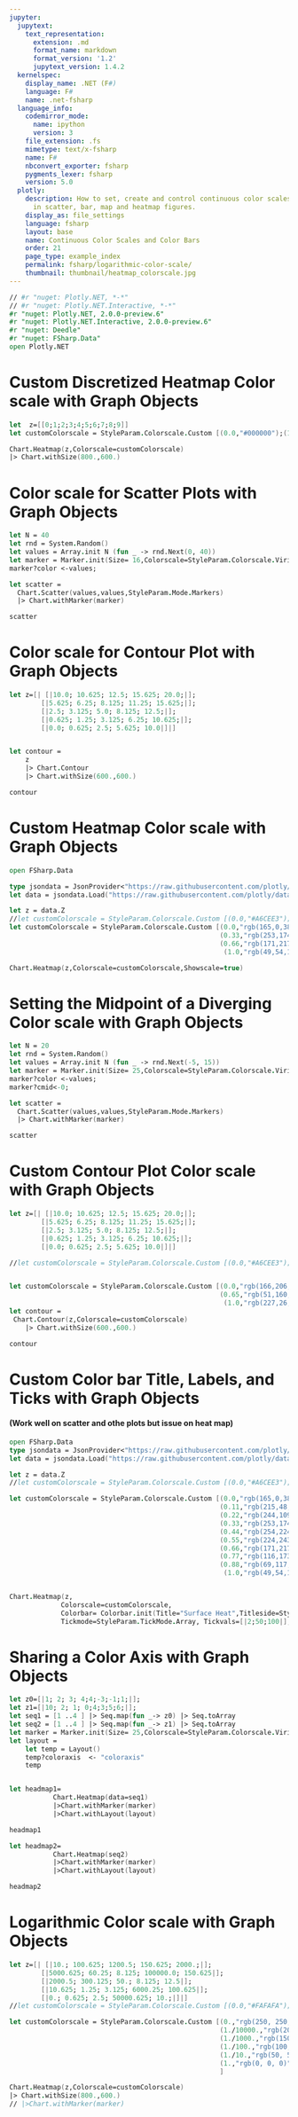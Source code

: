 ```yaml
---
jupyter:
  jupytext:
    text_representation:
      extension: .md
      format_name: markdown
      format_version: '1.2'
      jupytext_version: 1.4.2
  kernelspec:
    display_name: .NET (F#)
    language: F#
    name: .net-fsharp
  language_info:
    codemirror_mode:
      name: ipython
      version: 3
    file_extension: .fs
    mimetype: text/x-fsharp
    name: F#
    nbconvert_exporter: fsharp
    pygments_lexer: fsharp
    version: 5.0
  plotly:
    description: How to set, create and control continuous color scales and color bars
      in scatter, bar, map and heatmap figures.
    display_as: file_settings
    language: fsharp
    layout: base
    name: Continuous Color Scales and Color Bars
    order: 21
    page_type: example_index
    permalink: fsharp/logarithmic-color-scale/
    thumbnail: thumbnail/heatmap_colorscale.jpg
---
```


```fsharp dotnet_interactive={"language": "fsharp"}
// #r "nuget: Plotly.NET, *-*"
// #r "nuget: Plotly.NET.Interactive, *-*"
#r "nuget: Plotly.NET, 2.0.0-preview.6"
#r "nuget: Plotly.NET.Interactive, 2.0.0-preview.6"
#r "nuget: Deedle"
#r "nuget: FSharp.Data"
open Plotly.NET

```

# Custom Discretized Heatmap Color scale with Graph Objects


```fsharp dotnet_interactive={"language": "fsharp"}
let  z=[[0;1;2;3;4;5;6;7;8;9]]
let customColorscale = StyleParam.Colorscale.Custom [(0.0,"#000000");(1.0,"#B4B4B4")]

```

```fsharp dotnet_interactive={"language": "fsharp"}
Chart.Heatmap(z,Colorscale=customColorscale)
|> Chart.withSize(800.,600.)
```

# Color scale for Scatter Plots with Graph Objects


```fsharp dotnet_interactive={"language": "fsharp"}
let N = 40
let rnd = System.Random()
let values = Array.init N (fun _ -> rnd.Next(0, 40))
let marker = Marker.init(Size= 16,Colorscale=StyleParam.Colorscale.Viridis, Showscale=true);
marker?color <-values;

```

```fsharp dotnet_interactive={"language": "fsharp"}
let scatter =
  Chart.Scatter(values,values,StyleParam.Mode.Markers)
  |> Chart.withMarker(marker)

```

```fsharp dotnet_interactive={"language": "fsharp"}
scatter
```

# Color scale for Contour Plot with Graph Objects


```fsharp dotnet_interactive={"language": "fsharp"}
let z=[| [|10.0; 10.625; 12.5; 15.625; 20.0;|];
        [|5.625; 6.25; 8.125; 11.25; 15.625;|];
        [|2.5; 3.125; 5.0; 8.125; 12.5;|];
        [|0.625; 1.25; 3.125; 6.25; 10.625;|];
        [|0.0; 0.625; 2.5; 5.625; 10.0|]|]


let contour =
    z
    |> Chart.Contour
    |> Chart.withSize(600.,600.)
```

```fsharp dotnet_interactive={"language": "fsharp"}
contour
```

# Custom Heatmap Color scale with Graph Objects


```fsharp dotnet_interactive={"language": "fsharp"}
open FSharp.Data

type jsondata = JsonProvider<"https://raw.githubusercontent.com/plotly/datasets/master/custom_heatmap_colorscale.json">
let data = jsondata.Load("https://raw.githubusercontent.com/plotly/datasets/master/custom_heatmap_colorscale.json")
```

```fsharp dotnet_interactive={"language": "fsharp"}
let z = data.Z
//let customColorscale = StyleParam.Colorscale.Custom [(0.0,"#A6CEE3");(1.0,"#E31A1C")]
let customColorscale = StyleParam.Colorscale.Custom [(0.0,"rgb(165,0,38)");(0.11,"rgb(215,48,39)");(0.22,"rgb(244,109,67)");
                                                     (0.33,"rgb(253,174,97)");(0.44,"rgb(254,224,144)");(0.55,"rgb(224,243,248)");
                                                     (0.66,"rgb(171,217,233)");(0.77,"rgb(116,173,209)");(0.88,"rgb(69,117,180)");
                                                      (1.0,"rgb(49,54,149)");]

```

```fsharp dotnet_interactive={"language": "fsharp"}
Chart.Heatmap(z,Colorscale=customColorscale,Showscale=true)
```

# Setting the Midpoint of a Diverging Color scale with Graph Objects


```fsharp dotnet_interactive={"language": "fsharp"}
let N = 20
let rnd = System.Random()
let values = Array.init N (fun _ -> rnd.Next(-5, 15))
let marker = Marker.init(Size= 25,Colorscale=StyleParam.Colorscale.Viridis, Showscale=true);
marker?color <-values;
marker?cmid<-0;
```

```fsharp dotnet_interactive={"language": "fsharp"}
let scatter =
  Chart.Scatter(values,values,StyleParam.Mode.Markers)
  |> Chart.withMarker(marker)

```

```fsharp dotnet_interactive={"language": "fsharp"}
scatter
```

# Custom Contour Plot Color scale with Graph Objects


```fsharp dotnet_interactive={"language": "fsharp"}
let z=[| [|10.0; 10.625; 12.5; 15.625; 20.0;|];
        [|5.625; 6.25; 8.125; 11.25; 15.625;|];
        [|2.5; 3.125; 5.0; 8.125; 12.5;|];
        [|0.625; 1.25; 3.125; 6.25; 10.625;|];
        [|0.0; 0.625; 2.5; 5.625; 10.0|]|]

//let customColorscale = StyleParam.Colorscale.Custom [(0.0,"#A6CEE3");(1.0,"#E31A1C")]


let customColorscale = StyleParam.Colorscale.Custom [(0.0,"rgb(166,206,227)");(0.25,"rgb(31,120,180)");(0.45,"rgb(178,223,138)");
                                                     (0.65,"rgb(51,160,44)");(0.85,"rgb(251,154,153)");
                                                      (1.0,"rgb(227,26,28)");]
let contour =
 Chart.Contour(z,Colorscale=customColorscale)
    |> Chart.withSize(600.,600.)
```

```fsharp dotnet_interactive={"language": "fsharp"}
contour
```

# Custom Color bar Title, Labels, and Ticks with Graph Objects
#### (Work well on scatter and othe plots but issue on heat map)


```fsharp dotnet_interactive={"language": "fsharp"}
open FSharp.Data
type jsondata = JsonProvider<"https://raw.githubusercontent.com/plotly/datasets/master/custom_heatmap_colorscale.json">
let data = jsondata.Load("https://raw.githubusercontent.com/plotly/datasets/master/custom_heatmap_colorscale.json")
```

```fsharp dotnet_interactive={"language": "fsharp"}
let z = data.Z
//let customColorscale = StyleParam.Colorscale.Custom [(0.0,"#A6CEE3");(1.0,"#E31A1C")]

let customColorscale = StyleParam.Colorscale.Custom [(0.0,"rgb(165,0,38)");
                                                     (0.11,"rgb(215,48,39)");
                                                     (0.22,"rgb(244,109,67)");
                                                     (0.33,"rgb(253,174,97)");
                                                     (0.44,"rgb(254,224,144)");
                                                     (0.55,"rgb(224,243,248)");
                                                     (0.66,"rgb(171,217,233)");
                                                     (0.77,"rgb(116,173,209)");
                                                     (0.88,"rgb(69,117,180)");
                                                      (1.0,"rgb(49,54,149)");]



```

```fsharp dotnet_interactive={"language": "fsharp"}
Chart.Heatmap(z,
             Colorscale=customColorscale,
             Colorbar= Colorbar.init(Title="Surface Heat",Titleside=StyleParam.Side.Top,
             Tickmode=StyleParam.TickMode.Array, Tickvals=[|2;50;100|],Ticktext=[|"Cool";"Mild";"Hot"|]))

```

# Sharing a Color Axis with Graph Objects


```fsharp dotnet_interactive={"language": "fsharp"}
let z0=[|1; 2; 3; 4;4;-3;-1;1;|];
let z1=[|10; 2; 1; 0;4;3;5;6;|];
let seq1 = [1 ..4 ] |> Seq.map(fun _-> z0) |> Seq.toArray
let seq2 = [1 ..4 ] |> Seq.map(fun _-> z1) |> Seq.toArray
let marker = Marker.init(Size= 25,Colorscale=StyleParam.Colorscale.Viridis, Showscale=false);
let layout =
    let temp = Layout()
    temp?coloraxis  <- "coloraxis"
    temp
```

```fsharp dotnet_interactive={"language": "fsharp"}

let headmap1=
           Chart.Heatmap(data=seq1)
           |>Chart.withMarker(marker)
           |>Chart.withLayout(layout)

headmap1

```

```fsharp dotnet_interactive={"language": "fsharp"}
let headmap2=
           Chart.Heatmap(seq2)
           |>Chart.withMarker(marker)
           |>Chart.withLayout(layout)

headmap2
```

# Logarithmic Color scale with Graph Objects


```fsharp dotnet_interactive={"language": "fsharp"}
let z=[| [|10.; 100.625; 1200.5; 150.625; 2000.;|];
        [|5000.625; 60.25; 8.125; 100000.0; 150.625|];
        [|2000.5; 300.125; 50.; 8.125; 12.5|];
        [|10.625; 1.25; 3.125; 6000.25; 100.625|];
        [|0.; 0.625; 2.5; 50000.625; 10.;|]|]
//let customColorscale = StyleParam.Colorscale.Custom [(0.0,"#FAFAFA");(1.0,"#1C1C1C")]

let customColorscale = StyleParam.Colorscale.Custom [(0.,"rgb(250, 250, 250)");
                                                     (1./10000.,"rgb(200, 200, 200)");
                                                     (1./1000.,"rgb(150, 150, 150)");
                                                     (1./100.,"rgb(100, 100, 100)");
                                                     (1./10.,"rgb(50, 50, 50");
                                                     (1.,"rgb(0, 0, 0)");
                                                     ]

```

```fsharp dotnet_interactive={"language": "fsharp"}
Chart.Heatmap(z,Colorscale=customColorscale)
|> Chart.withSize(800.,600.)
// |>Chart.withMarker(marker)
```
